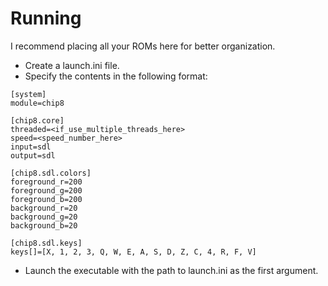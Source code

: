# Running

I recommend placing all your ROMs here for better organization.

- Create a launch.ini file.
- Specify the contents in the following format:
```
[system]
module=chip8

[chip8.core]
threaded=<if_use_multiple_threads_here>
speed=<speed_number_here>
input=sdl
output=sdl

[chip8.sdl.colors]
foreground_r=200
foreground_g=200
foreground_b=200
background_r=20
background_g=20
background_b=20

[chip8.sdl.keys]
keys[]=[X, 1, 2, 3, Q, W, E, A, S, D, Z, C, 4, R, F, V]
```
- Launch the executable with the path to launch.ini as the first argument.